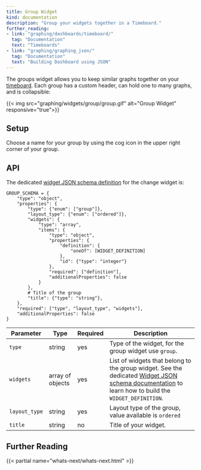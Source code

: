 ```yaml
---
title: Group Widget
kind: documentation
description: "Group your widgets together in a Timeboard."
further_reading:
- link: "graphing/dashboards/timeboard/"
  tag: "Documentation"
  text: "Timeboards"
- link: "graphing/graphing_json/"
  tag: "Documentation"
  text: "Building Dashboard using JSON"
---
```


The groups widget allows you to keep similar graphs together on your [timeboard][1]. Each group has a custom header, can hold one to many graphs, and is collapsible:

{{< img src="graphing/widgets/group/group.gif" alt="Group Widget" responsive="true">}}

## Setup

Choose a name for your group by using the cog icon in the upper right corner of your group.

## API
The dedicated [widget JSON schema definition][2] for the change widget is: 

```
GROUP_SCHEMA = {
    "type": "object",
    "properties": {
        "type": {"enum": ["group"]},
        "layout_type": {"enum": ["ordered"]},
        "widgets": {
            "type": "array",
            "items": {
                "type": "object",
                "properties": {
                    "definition": {
                        "oneOf": [WIDGET_DEFINITION]
                    },
                    "id": {"type": "integer"}
                },
                "required": ["definition"],
                "additionalProperties": false
            }
        },
        # Title of the group
        "title": {"type": "string"},
    },
    "required": ["type", "layout_type", "widgets"],
    "additionalProperties": false
}
```

| Parameter     | Type             | Required | Description                                                                                                                                             |
| ------        | -----            | -------- | -----                                                                                                                                                   |
| `type`        | string           | yes      | Type of the widget, for the group widget use `group`.                                                                                                   |
| `widgets`     | array of objects | yes      | List of widgets that belong to the group widget. See the dedicated [Widget JSON schema documentation][3] to learn how to build the `WIDGET_DEFINITION`. |
| `layout_type` | string           | yes      | Layout type of the group, value available is `ordered`                                                                                                  |
| `title`       | string           | no       | Title of your widget.                                                                                                                                   |


## Further Reading

{{< partial name="whats-next/whats-next.html" >}}

[1]: /graphing/dashboards/timeboard
[2]: /graphing/graphing_json/widgets_json
[3]: /graphing/graphing_json/widget_json
